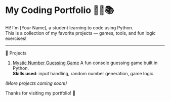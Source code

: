 # My Coding Portfolio 🧑‍💻📚

Hi! I'm [Your Name], a student learning to code using Python.  
This is a collection of my favorite projects — games, tools, and fun logic exercises!

---

 🧩 Projects

 1. [Mystic Number Guessing Game](https://github.com/yourusername/mystic-number-guessing-game)
A fun console guessing game built in Python.  
**Skills used**: input handling, random number generation, game logic.



*(More projects coming soon!)*



Thanks for visiting my portfolio! 🎉
